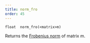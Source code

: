 ```yaml
---
title: norm_fro
order: 45
---
```

`float  norm_fro(<matrix>m)`

Returns the [Frobenius norm](http://en.wikipedia.org/wiki/Matrix_norm#Frobenius_norm) of matrix m.
